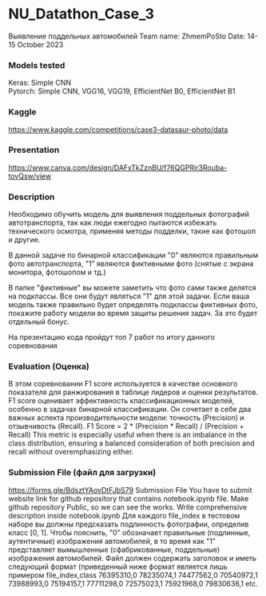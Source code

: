 # NU_Datathon_Case_3
Выявление поддельных автомобилей
Team name: ZhmemPoSto
Date: 14-15 October 2023

### Models tested
Keras: Simple CNN  
Pytorch: Simple CNN, VGG16, VGG19, EfficientNet B0, EfficientNet B1

### Kaggle 
https://www.kaggle.com/competitions/case3-datasaur-photo/data

### Presentation 
https://www.canva.com/design/DAFxTkZznBU/f76QGPRir3Rouba-tovQsw/view  

### Description
Необходимо обучить модель для выявления поддельных фотографий автотранспорта, так как люди ежегодно пытаются избежать технического осмотра, применяя методы подделки, такие как фотошоп и другие.

В данной задаче по бинарной классификации "0" являются правильным фото автотранспорта, "1" являются фиктивными фото (снятые с экрана монитора, фотошопом и тд.)

В папке "фиктивные" вы можете заметить что фото сами также делятся на подклассы. Все они будут являться "1" для этой задачи. Если ваша модель также правильно будет определять подклассы фиктивных фото, покажите работу модели во время защиты решения задач. За это будет отдельный бонус.

На презентацию кода пройдут топ 7 работ по итогу данного соревнования

### Evaluation (Оценка)
В этом соревновании F1 score используется в качестве основного показателя для ранжирования в таблице лидеров и оценки результатов. F1 score оценивает эффективность классификационных моделей, особенно в задачах бинарной классификации. Он сочетает в себе два важных аспекта производительности модели: точность (Precision) и отзывчивость (Recall).
F1 Score = 2 * (Precision * Recall) / (Precision + Recall)
This metric is especially useful when there is an imbalance in the class distribution, ensuring a balanced consideration of both precision and recall without overemphasizing either.

### Submission File (файл для загрузки)
https://forms.gle/BdsztYAovDtFJbS79 Submission File
You have to submit website link for github repository that contains notebook.ipynb file. Make github repository Public, so we can see the works. Write comprehensive description inside notebook.ipynb
Для каждого file_index в тестовом наборе вы должны предсказать подлинность фотографии, определив класс [0, 1]. Чтобы пояснить, "0" обозначает правильные (подлинные, аутентичные) изображения автомобилей, в то время как "1" представляет вымышленные (сфабрикованные, поддельные) изображения автомобилей. Файл должен содержать заголовок и иметь следующий формат (приведенный ниже формат является лишь примером
file_index,class
76395310,0
78235074,1
74477562,0
70540972,1
73988993,0
75194157,1
77711298,0
72575023,1
75921968,0
79830636,1
etc.
